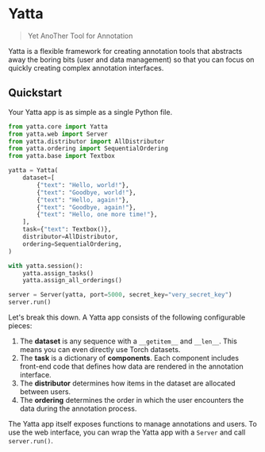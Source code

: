 # Yatta

> Yet AnoTher Tool for Annotation

Yatta is a flexible framework for creating annotation tools that abstracts away
the boring bits (user and data management) so that you can focus on quickly
creating complex annotation interfaces.

## Quickstart

Your Yatta app is as simple as a single Python file.

```py
from yatta.core import Yatta
from yatta.web import Server
from yatta.distributor import AllDistributor
from yatta.ordering import SequentialOrdering
from yatta.base import Textbox

yatta = Yatta(
    dataset=[
        {"text": "Hello, world!"},
        {"text": "Goodbye, world!"},
        {"text": "Hello, again!"},
        {"text": "Goodbye, again!"},
        {"text": "Hello, one more time!"},
    ],
    task={"text": Textbox()},
    distributor=AllDistributor,
    ordering=SequentialOrdering,
)

with yatta.session():
    yatta.assign_tasks()
    yatta.assign_all_orderings()

server = Server(yatta, port=5000, secret_key="very_secret_key")
server.run()
```

Let's break this down. A Yatta app consists of the following configurable
pieces:

1. The **dataset** is any sequence with a `__getitem__` and `__len__`. This means you can even directly use Torch datasets.
2. The **task** is a dictionary of **components**. Each component includes front-end code that defines how data are rendered in the annotation interface.
3. The **distributor** determines how items in the dataset are allocated between users.
4. The **ordering** determines the order in which the user encounters the data during the annotation process.

The Yatta app itself exposes functions to manage annotations and users. To use
the web interface, you can wrap the Yatta app with a `Server` and call
`server.run()`.
